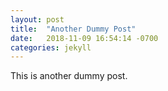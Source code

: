 ```yaml
---
layout: post
title:  "Another Dummy Post"
date:   2018-11-09 16:54:14 -0700
categories: jekyll
---
```

This is another dummy post.
